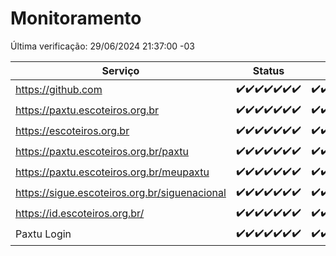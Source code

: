 # Monitoramento

Última verificação: 29/06/2024 21:37:00 -03

|Serviço|Status|Últimas 24h|
|---|---|---|
|https://github.com|<span title="2024-06-23: OK=24">✔️</span><span title="2024-06-24: OK=24">✔️</span><span title="2024-06-25: OK=24">✔️</span><span title="2024-06-26: OK=24">✔️</span><span title="2024-06-27: OK=24">✔️</span><span title="2024-06-28: OK=24">✔️</span><span title="2024-06-29: OK=1">✔️</span>|<span title="28/06/2024 22:52:00 -03 : 200">✔️</span><span title="28/06/2024 23:24:00 -03 : 200">✔️</span><span title="29/06/2024 00:08:00 -03 : 200">✔️</span><span title="29/06/2024 01:09:00 -03 : 200">✔️</span><span title="29/06/2024 02:07:00 -03 : 200">✔️</span><span title="29/06/2024 03:08:00 -03 : 200">✔️</span><span title="29/06/2024 04:07:00 -03 : 200">✔️</span><span title="29/06/2024 05:09:00 -03 : 200">✔️</span><span title="29/06/2024 06:07:00 -03 : 200">✔️</span><span title="29/06/2024 07:06:00 -03 : 200">✔️</span><span title="29/06/2024 08:06:00 -03 : 200">✔️</span><span title="29/06/2024 09:12:00 -03 : 200">✔️</span><span title="29/06/2024 10:07:00 -03 : 200">✔️</span><span title="29/06/2024 11:04:00 -03 : 200">✔️</span><span title="29/06/2024 12:06:00 -03 : 200">✔️</span><span title="29/06/2024 13:07:00 -03 : 200">✔️</span><span title="29/06/2024 14:05:00 -03 : 200">✔️</span><span title="29/06/2024 15:08:00 -03 : 200">✔️</span><span title="29/06/2024 16:03:00 -03 : 200">✔️</span><span title="29/06/2024 17:06:00 -03 : 200">✔️</span><span title="29/06/2024 18:06:00 -03 : 200">✔️</span><span title="29/06/2024 19:07:00 -03 : 200">✔️</span><span title="29/06/2024 20:06:00 -03 : 200">✔️</span><span title="29/06/2024 21:37:00 -03 : 200">✔️</span>|
|https://paxtu.escoteiros.org.br|<span title="2024-06-23: OK=24">✔️</span><span title="2024-06-24: OK=24">✔️</span><span title="2024-06-25: OK=24">✔️</span><span title="2024-06-26: OK=24">✔️</span><span title="2024-06-27: OK=24">✔️</span><span title="2024-06-28: OK=24">✔️</span><span title="2024-06-29: OK=1">✔️</span>|<span title="28/06/2024 22:52:00 -03 : 200">✔️</span><span title="28/06/2024 23:24:00 -03 : 200">✔️</span><span title="29/06/2024 00:08:00 -03 : 200">✔️</span><span title="29/06/2024 01:09:00 -03 : 200">✔️</span><span title="29/06/2024 02:07:00 -03 : 200">✔️</span><span title="29/06/2024 03:08:00 -03 : 200">✔️</span><span title="29/06/2024 04:07:00 -03 : 200">✔️</span><span title="29/06/2024 05:09:00 -03 : 200">✔️</span><span title="29/06/2024 06:07:00 -03 : 200">✔️</span><span title="29/06/2024 07:06:00 -03 : 200">✔️</span><span title="29/06/2024 08:06:00 -03 : 200">✔️</span><span title="29/06/2024 09:12:00 -03 : 200">✔️</span><span title="29/06/2024 10:07:00 -03 : 200">✔️</span><span title="29/06/2024 11:04:00 -03 : 200">✔️</span><span title="29/06/2024 12:06:00 -03 : 200">✔️</span><span title="29/06/2024 13:07:00 -03 : 200">✔️</span><span title="29/06/2024 14:05:00 -03 : 200">✔️</span><span title="29/06/2024 15:08:00 -03 : 200">✔️</span><span title="29/06/2024 16:03:00 -03 : 200">✔️</span><span title="29/06/2024 17:06:00 -03 : 200">✔️</span><span title="29/06/2024 18:06:00 -03 : 200">✔️</span><span title="29/06/2024 19:07:00 -03 : 200">✔️</span><span title="29/06/2024 20:06:00 -03 : 200">✔️</span><span title="29/06/2024 21:37:00 -03 : 200">✔️</span>|
|https://escoteiros.org.br|<span title="2024-06-23: OK=24">✔️</span><span title="2024-06-24: OK=24">✔️</span><span title="2024-06-25: OK=24">✔️</span><span title="2024-06-26: OK=24">✔️</span><span title="2024-06-27: OK=24">✔️</span><span title="2024-06-28: OK=24">✔️</span><span title="2024-06-29: OK=1">✔️</span>|<span title="28/06/2024 22:52:00 -03 : 200">✔️</span><span title="28/06/2024 23:24:00 -03 : 200">✔️</span><span title="29/06/2024 00:08:00 -03 : 200">✔️</span><span title="29/06/2024 01:09:00 -03 : 200">✔️</span><span title="29/06/2024 02:07:00 -03 : 200">✔️</span><span title="29/06/2024 03:08:00 -03 : 200">✔️</span><span title="29/06/2024 04:07:00 -03 : 200">✔️</span><span title="29/06/2024 05:09:00 -03 : 200">✔️</span><span title="29/06/2024 06:07:00 -03 : 200">✔️</span><span title="29/06/2024 07:06:00 -03 : 200">✔️</span><span title="29/06/2024 08:06:00 -03 : 200">✔️</span><span title="29/06/2024 09:12:00 -03 : 200">✔️</span><span title="29/06/2024 10:07:00 -03 : 200">✔️</span><span title="29/06/2024 11:04:00 -03 : 200">✔️</span><span title="29/06/2024 12:06:00 -03 : 200">✔️</span><span title="29/06/2024 13:07:00 -03 : 200">✔️</span><span title="29/06/2024 14:05:00 -03 : 200">✔️</span><span title="29/06/2024 15:08:00 -03 : 200">✔️</span><span title="29/06/2024 16:03:00 -03 : 200">✔️</span><span title="29/06/2024 17:06:00 -03 : 200">✔️</span><span title="29/06/2024 18:06:00 -03 : 200">✔️</span><span title="29/06/2024 19:07:00 -03 : 200">✔️</span><span title="29/06/2024 20:06:00 -03 : 200">✔️</span><span title="29/06/2024 21:37:00 -03 : 200">✔️</span>|
|https://paxtu.escoteiros.org.br/paxtu|<span title="2024-06-23: OK=24">✔️</span><span title="2024-06-24: OK=24">✔️</span><span title="2024-06-25: OK=24">✔️</span><span title="2024-06-26: OK=24">✔️</span><span title="2024-06-27: OK=24">✔️</span><span title="2024-06-28: OK=24">✔️</span><span title="2024-06-29: OK=1">✔️</span>|<span title="28/06/2024 22:52:00 -03 : 200">✔️</span><span title="28/06/2024 23:24:00 -03 : 200">✔️</span><span title="29/06/2024 00:08:00 -03 : 200">✔️</span><span title="29/06/2024 01:09:00 -03 : 200">✔️</span><span title="29/06/2024 02:07:00 -03 : 200">✔️</span><span title="29/06/2024 03:09:00 -03 : 200">✔️</span><span title="29/06/2024 04:07:00 -03 : 200">✔️</span><span title="29/06/2024 05:09:00 -03 : 200">✔️</span><span title="29/06/2024 06:07:00 -03 : 200">✔️</span><span title="29/06/2024 07:06:00 -03 : 200">✔️</span><span title="29/06/2024 08:06:00 -03 : 200">✔️</span><span title="29/06/2024 09:12:00 -03 : 200">✔️</span><span title="29/06/2024 10:07:00 -03 : 200">✔️</span><span title="29/06/2024 11:04:00 -03 : 200">✔️</span><span title="29/06/2024 12:06:00 -03 : 200">✔️</span><span title="29/06/2024 13:07:00 -03 : 200">✔️</span><span title="29/06/2024 14:05:00 -03 : 200">✔️</span><span title="29/06/2024 15:08:00 -03 : 200">✔️</span><span title="29/06/2024 16:03:00 -03 : 200">✔️</span><span title="29/06/2024 17:06:00 -03 : 200">✔️</span><span title="29/06/2024 18:06:00 -03 : 200">✔️</span><span title="29/06/2024 19:07:00 -03 : 200">✔️</span><span title="29/06/2024 20:06:00 -03 : 200">✔️</span><span title="29/06/2024 21:37:00 -03 : 200">✔️</span>|
|https://paxtu.escoteiros.org.br/meupaxtu|<span title="2024-06-23: OK=24">✔️</span><span title="2024-06-24: OK=24">✔️</span><span title="2024-06-25: OK=24">✔️</span><span title="2024-06-26: OK=24">✔️</span><span title="2024-06-27: OK=24">✔️</span><span title="2024-06-28: OK=24">✔️</span><span title="2024-06-29: OK=1">✔️</span>|<span title="28/06/2024 22:52:00 -03 : 200">✔️</span><span title="28/06/2024 23:24:00 -03 : 200">✔️</span><span title="29/06/2024 00:08:00 -03 : 200">✔️</span><span title="29/06/2024 01:09:00 -03 : 200">✔️</span><span title="29/06/2024 02:07:00 -03 : 200">✔️</span><span title="29/06/2024 03:09:00 -03 : 200">✔️</span><span title="29/06/2024 04:07:00 -03 : 200">✔️</span><span title="29/06/2024 05:09:00 -03 : 200">✔️</span><span title="29/06/2024 06:07:00 -03 : 200">✔️</span><span title="29/06/2024 07:06:00 -03 : 200">✔️</span><span title="29/06/2024 08:06:00 -03 : 200">✔️</span><span title="29/06/2024 09:12:00 -03 : 200">✔️</span><span title="29/06/2024 10:07:00 -03 : 200">✔️</span><span title="29/06/2024 11:04:00 -03 : 200">✔️</span><span title="29/06/2024 12:06:00 -03 : 200">✔️</span><span title="29/06/2024 13:07:00 -03 : 200">✔️</span><span title="29/06/2024 14:05:00 -03 : 200">✔️</span><span title="29/06/2024 15:08:00 -03 : 200">✔️</span><span title="29/06/2024 16:03:00 -03 : 200">✔️</span><span title="29/06/2024 17:06:00 -03 : 200">✔️</span><span title="29/06/2024 18:06:00 -03 : 200">✔️</span><span title="29/06/2024 19:07:00 -03 : 200">✔️</span><span title="29/06/2024 20:06:00 -03 : 200">✔️</span><span title="29/06/2024 21:37:00 -03 : 200">✔️</span>|
|https://sigue.escoteiros.org.br/siguenacional|<span title="2024-06-23: OK=24">✔️</span><span title="2024-06-24: OK=24">✔️</span><span title="2024-06-25: OK=24">✔️</span><span title="2024-06-26: OK=24">✔️</span><span title="2024-06-27: OK=24">✔️</span><span title="2024-06-28: OK=24">✔️</span><span title="2024-06-29: OK=1">✔️</span>|<span title="28/06/2024 22:52:00 -03 : 200">✔️</span><span title="28/06/2024 23:24:00 -03 : 200">✔️</span><span title="29/06/2024 00:08:00 -03 : 200">✔️</span><span title="29/06/2024 01:09:00 -03 : 200">✔️</span><span title="29/06/2024 02:07:00 -03 : 200">✔️</span><span title="29/06/2024 03:09:00 -03 : 200">✔️</span><span title="29/06/2024 04:07:00 -03 : 200">✔️</span><span title="29/06/2024 05:09:00 -03 : 200">✔️</span><span title="29/06/2024 06:07:00 -03 : 200">✔️</span><span title="29/06/2024 07:06:00 -03 : 200">✔️</span><span title="29/06/2024 08:06:00 -03 : 200">✔️</span><span title="29/06/2024 09:12:00 -03 : 200">✔️</span><span title="29/06/2024 10:07:00 -03 : 200">✔️</span><span title="29/06/2024 11:04:00 -03 : 200">✔️</span><span title="29/06/2024 12:06:00 -03 : 200">✔️</span><span title="29/06/2024 13:07:00 -03 : 200">✔️</span><span title="29/06/2024 14:05:00 -03 : 200">✔️</span><span title="29/06/2024 15:08:00 -03 : 200">✔️</span><span title="29/06/2024 16:03:00 -03 : 200">✔️</span><span title="29/06/2024 17:06:00 -03 : 200">✔️</span><span title="29/06/2024 18:06:00 -03 : 200">✔️</span><span title="29/06/2024 19:07:00 -03 : 200">✔️</span><span title="29/06/2024 20:06:00 -03 : 200">✔️</span><span title="29/06/2024 21:37:00 -03 : 200">✔️</span>|
|https://id.escoteiros.org.br/|<span title="2024-06-23: OK=24">✔️</span><span title="2024-06-24: OK=24">✔️</span><span title="2024-06-25: OK=24">✔️</span><span title="2024-06-26: OK=24">✔️</span><span title="2024-06-27: OK=24">✔️</span><span title="2024-06-28: OK=24">✔️</span><span title="2024-06-29: OK=1">✔️</span>|<span title="28/06/2024 22:52:00 -03 : 200">✔️</span><span title="28/06/2024 23:24:00 -03 : 200">✔️</span><span title="29/06/2024 00:08:00 -03 : 200">✔️</span><span title="29/06/2024 01:09:00 -03 : 200">✔️</span><span title="29/06/2024 02:07:00 -03 : 200">✔️</span><span title="29/06/2024 03:09:00 -03 : 200">✔️</span><span title="29/06/2024 04:07:00 -03 : 200">✔️</span><span title="29/06/2024 05:09:00 -03 : 200">✔️</span><span title="29/06/2024 06:07:00 -03 : 200">✔️</span><span title="29/06/2024 07:06:00 -03 : 200">✔️</span><span title="29/06/2024 08:06:00 -03 : 200">✔️</span><span title="29/06/2024 09:12:00 -03 : 200">✔️</span><span title="29/06/2024 10:07:00 -03 : 200">✔️</span><span title="29/06/2024 11:04:00 -03 : 200">✔️</span><span title="29/06/2024 12:06:00 -03 : 200">✔️</span><span title="29/06/2024 13:07:00 -03 : 200">✔️</span><span title="29/06/2024 14:05:00 -03 : 200">✔️</span><span title="29/06/2024 15:08:00 -03 : 200">✔️</span><span title="29/06/2024 16:03:00 -03 : 200">✔️</span><span title="29/06/2024 17:06:00 -03 : 200">✔️</span><span title="29/06/2024 18:06:00 -03 : 200">✔️</span><span title="29/06/2024 19:07:00 -03 : 200">✔️</span><span title="29/06/2024 20:06:00 -03 : 200">✔️</span><span title="29/06/2024 21:37:00 -03 : 200">✔️</span>|
|Paxtu Login|<span title="2024-06-23: OK=24">✔️</span><span title="2024-06-24: OK=24">✔️</span><span title="2024-06-25: OK=24">✔️</span><span title="2024-06-26: OK=24">✔️</span><span title="2024-06-27: OK=24">✔️</span><span title="2024-06-28: OK=24">✔️</span><span title="2024-06-29: OK=1">✔️</span>|<span title="28/06/2024 22:52:00 -03 : 200">✔️</span><span title="28/06/2024 23:24:00 -03 : 200">✔️</span><span title="29/06/2024 00:08:00 -03 : 200">✔️</span><span title="29/06/2024 01:09:00 -03 : 200">✔️</span><span title="29/06/2024 02:07:00 -03 : 200">✔️</span><span title="29/06/2024 03:09:00 -03 : 200">✔️</span><span title="29/06/2024 04:07:00 -03 : 200">✔️</span><span title="29/06/2024 05:09:00 -03 : 200">✔️</span><span title="29/06/2024 06:07:00 -03 : 200">✔️</span><span title="29/06/2024 07:06:00 -03 : 200">✔️</span><span title="29/06/2024 08:06:00 -03 : 200">✔️</span><span title="29/06/2024 09:12:00 -03 : 200">✔️</span><span title="29/06/2024 10:07:00 -03 : 200">✔️</span><span title="29/06/2024 11:04:00 -03 : 200">✔️</span><span title="29/06/2024 12:06:00 -03 : 200">✔️</span><span title="29/06/2024 13:07:00 -03 : 200">✔️</span><span title="29/06/2024 14:05:00 -03 : 200">✔️</span><span title="29/06/2024 15:08:00 -03 : 200">✔️</span><span title="29/06/2024 16:03:00 -03 : 200">✔️</span><span title="29/06/2024 17:06:00 -03 : 200">✔️</span><span title="29/06/2024 18:06:00 -03 : 200">✔️</span><span title="29/06/2024 19:07:00 -03 : 200">✔️</span><span title="29/06/2024 20:06:00 -03 : 200">✔️</span><span title="29/06/2024 21:37:00 -03 : 200">✔️</span>|
